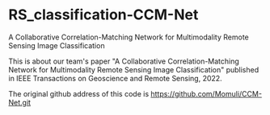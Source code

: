 # RS_classification-CCM-Net
A Collaborative Correlation-Matching Network for Multimodality Remote Sensing Image Classification



This is about our team's paper "A Collaborative Correlation-Matching Network for Multimodality Remote Sensing Image Classification" published in IEEE Transactions on Geoscience and Remote Sensing, 2022.


The original github address of this code is https://github.com/Momuli/CCM-Net.git
